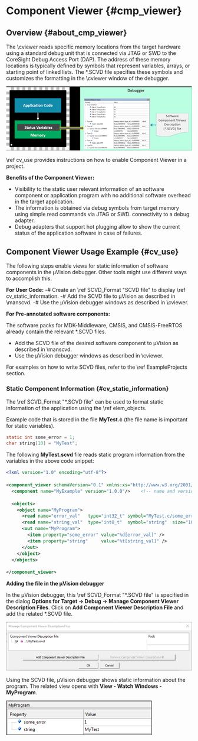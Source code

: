# Component Viewer {#cmp_viewer}

##  Overview {#about_cmp_viewer}

The \cviewer reads specific memory locations from the target hardware using a standard debug unit
that is connected via JTAG or SWD to the CoreSight Debug Access Port (DAP).
The address of these memory locations is typically defined by symbols that represent variables, arrays, or starting point of
linked lists. The *.SCVD file specifies these symbols and customizes the formatting in the \cviewer window of the debugger.

![Component Viewer displays status variables](./images/ComponentViewerOverview.png "Component Viewer displays status variables")

\ref cv_use provides instructions on how to enable Component Viewer in a project.

**Benefits of the Component Viewer:**
 - Visibility to the static user relevant information of an software component or application program with no additional
   software overhead in the target application.
 - The information is obtained via debug symbols from target memory using simple read commands via
   JTAG or SWD.
   connectivity to a debug adapter.
 - Debug adapters that support hot plugging allow to show the current status of the application software in case of failures.
 
## Component Viewer Usage Example {#cv_use}

The following steps enable views for static information of software components in the µVision debugger. Other tools might use different ways to accomplish this.

**For User Code:**
 -# Create an \ref SCVD_Format "SCVD file" to display \ref cv_static_information.
 -# Add the SCVD file to µVision as described in \manscvd.
 -# Use the µVision debugger windows as described in \cviewer.

**For Pre-annotated software components:**

The software packs for MDK-Middleware, CMSIS, and CMSIS-FreeRTOS already contain the relevant *.SCVD files.

 - Add the SCVD file of the desired software component to µVision as described in \manscvd.
 - Use the µVision debugger windows as described in \cviewer.
 
For examples on how to write SCVD files, refer to the \ref ExampleProjects section.
 
### Static Component Information {#cv_static_information}

The \ref SCVD_Format "*.SCVD file" can be used to format static information of the application using the \ref elem_objects.

Example code that is stored in the file **MyTest.c** (the file name is important for static variables).

```C
static int some_error = 1;
char string[10] = "MyTest";
```

The following **MyTest.scvd** file reads static program information from the variables in the above code snippet:

```xml
<?xml version="1.0" encoding="utf-8"?>

<component_viewer schemaVersion="0.1" xmlns:xs="http://www.w3.org/2001/XMLSchema-instance" xs:noNamespaceSchemaLocation="Component_Viewer.xsd">
  <component name="MyExample" version="1.0.0"/>    <!-- name and version of the component  -->
  
  <objects>
    <object name="MyProgram">
      <read name="error_val"   type="int32_t" symbol="MyTest.c/some_error"   />
      <read name="string_val"  type="int8_t"  symbol="string"  size="10"     />
      <out name="MyProgram">
        <item property="some_error" value="%d[error_val]" /> 
        <item property="string"     value="%t[string_val]" /> 
      </out>
    </object>
  </objects>
	
</component_viewer>
```

**Adding the file in the µVision debugger**

In the µVision debugger, this \ref SCVD_Format "*.SCVD file" is specified in the dialog **Options for Target -> Debug ->
Manage Component Viewer Description Files**. Click on **Add Component Viewer Description File** and add the related *.SCVD file.

![Manage *.SCVD files](./images/Manage_MyTest_SCVD.png "Manage *.SCVD files")

Using the SCVD file, µVision debugger shows static information about the program. The related view opens with **View - Watch Windows - MyProgram**.

!["Event Recorder output formatted with *.SCVD file"](./images/StaticOutput.png "Formatted Event Recorder output")
